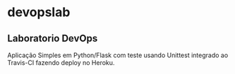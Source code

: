 # devopslab
## Laboratorio DevOps
Aplicação Simples em  Python/Flask com teste usando Unittest integrado ao Travis-CI fazendo deploy no Heroku.
